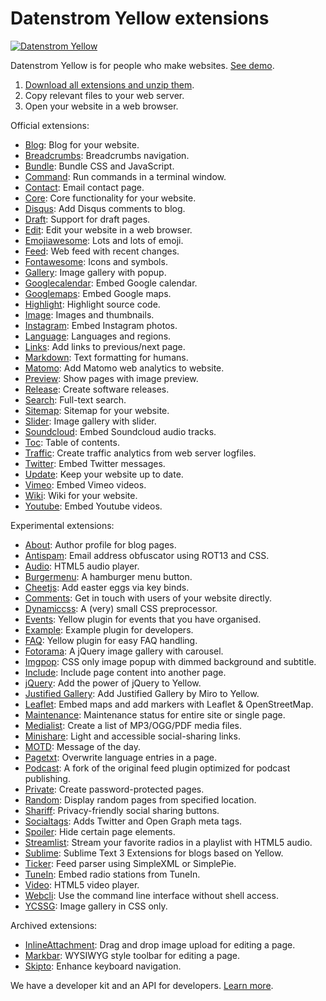 Datenstrom Yellow extensions
============================
[![Datenstrom Yellow](https://raw.githubusercontent.com/datenstrom/yellow-developers/master/media/images/datenstrom-yellow-en.jpg)](https://datenstrom.se/yellow/)

Datenstrom Yellow is for people who make websites. [See demo](https://developers.datenstrom.se/).

1. [Download all extensions and unzip them](https://github.com/datenstrom/yellow-extensions/archive/master.zip).  
2. Copy relevant files to your web server.  
3. Open your website in a web browser.

Official extensions:

* [Blog](https://github.com/datenstrom/yellow-extensions/tree/master/blog): 
  Blog for your website.
* [Breadcrumbs](https://github.com/datenstrom/yellow-extensions/tree/master/breadcrumbs): 
  Breadcrumbs navigation.
* [Bundle](https://github.com/datenstrom/yellow-extensions/tree/master/bundle): 
  Bundle CSS and JavaScript.
* [Command](https://github.com/datenstrom/yellow-extensions/tree/master/command): 
  Run commands in a terminal window.
* [Contact](https://github.com/datenstrom/yellow-extensions/tree/master/contact): 
  Email contact page.
* [Core](https://github.com/datenstrom/yellow-extensions/tree/master/core): 
  Core functionality for your website.
* [Disqus](https://github.com/datenstrom/yellow-extensions/tree/master/disqus): 
  Add Disqus comments to blog.
* [Draft](https://github.com/datenstrom/yellow-extensions/tree/master/draft): 
  Support for draft pages.
* [Edit](https://github.com/datenstrom/yellow-extensions/tree/master/edit): 
  Edit your website in a web browser.
* [Emojiawesome](https://github.com/datenstrom/yellow-extensions/tree/master/emojiawesome): 
  Lots and lots of emoji.
* [Feed](https://github.com/datenstrom/yellow-extensions/tree/master/feed): 
  Web feed with recent changes.
* [Fontawesome](https://github.com/datenstrom/yellow-extensions/tree/master/fontawesome): 
  Icons and symbols.
* [Gallery](https://github.com/datenstrom/yellow-extensions/tree/master/gallery): 
  Image gallery with popup.
* [Googlecalendar](https://github.com/datenstrom/yellow-extensions/tree/master/googlecalendar): 
  Embed Google calendar.
* [Googlemaps](https://github.com/datenstrom/yellow-extensions/tree/master/googlemaps): 
  Embed Google maps.
* [Highlight](https://github.com/datenstrom/yellow-extensions/tree/master/highlight): 
  Highlight source code.
* [Image](https://github.com/datenstrom/yellow-extensions/tree/master/image): 
  Images and thumbnails.
* [Instagram](https://github.com/datenstrom/yellow-extensions/tree/master/instagram): 
  Embed Instagram photos.
* [Language](https://github.com/datenstrom/yellow-extensions/tree/master/language): 
  Languages and regions.
* [Links](https://github.com/datenstrom/yellow-extensions/tree/master/links): 
  Add links to previous/next page.
* [Markdown](https://github.com/datenstrom/yellow-extensions/tree/master/markdown): 
  Text formatting for humans.
* [Matomo](https://github.com/datenstrom/yellow-extensions/tree/master/matomo): 
  Add Matomo web analytics to website.
* [Preview](https://github.com/datenstrom/yellow-extensions/tree/master/preview): 
  Show pages with image preview.
* [Release](https://github.com/datenstrom/yellow-extensions/tree/master/release): 
  Create software releases.
* [Search](https://github.com/datenstrom/yellow-extensions/tree/master/search): 
  Full-text search.
* [Sitemap](https://github.com/datenstrom/yellow-extensions/tree/master/sitemap): 
  Sitemap for your website.
* [Slider](https://github.com/datenstrom/yellow-extensions/tree/master/slider): 
  Image gallery with slider.
* [Soundcloud](https://github.com/datenstrom/yellow-extensions/tree/master/soundcloud): 
  Embed Soundcloud audio tracks.
* [Toc](https://github.com/datenstrom/yellow-extensions/tree/master/toc): 
  Table of contents.
* [Traffic](https://github.com/datenstrom/yellow-extensions/tree/master/traffic): 
  Create traffic analytics from web server logfiles.
* [Twitter](https://github.com/datenstrom/yellow-extensions/tree/master/twitter): 
  Embed Twitter messages.
* [Update](https://github.com/datenstrom/yellow-extensions/tree/master/update): 
  Keep your website up to date.
* [Vimeo](https://github.com/datenstrom/yellow-extensions/tree/master/vimeo): 
  Embed Vimeo videos.
* [Wiki](https://github.com/datenstrom/yellow-extensions/tree/master/wiki): 
  Wiki for your website.
* [Youtube](https://github.com/datenstrom/yellow-extensions/tree/master/youtube): 
  Embed Youtube videos.

Experimental extensions:

* [About](https://github.com/schulle4u/yellow-extensions-schulle4u/tree/master/about):
  Author profile for blog pages.
* [Antispam](https://github.com/schulle4u/yellow-extensions-schulle4u/tree/master/antispam):
  Email address obfuscator using ROT13 and CSS.
* [Audio](https://github.com/schulle4u/yellow-extensions-schulle4u/tree/master/audio):
  HTML5 audio player.
* [Burgermenu](https://github.com/richi/yellow-plugin-burger-menu): 
  A hamburger menu button.
* [Cheetjs](https://github.com/nogginfuel/yellow-plugin-cheetjs): 
  Add easter eggs via key binds.
* [Comments](https://github.com/GiovanniSalmeri/yellow-comments):
  Get in touch with users of your website directly.
* [Dynamiccss](https://github.com/richi/yellow-plugin-dynamiccss):
  A (very) small CSS preprocessor.
* [Events](https://github.com/Xrizzy/yellow-plugin-events):
  Yellow plugin for events that you have organised.
* [Example](https://github.com/schulle4u/yellow-plugin-example):
  Example plugin for developers.
* [FAQ](https://github.com/richi/yellow-plugin-faq):
  Yellow plugin for easy FAQ handling.
* [Fotorama](https://github.com/nogginfuel/yellow-plugin-fotorama): 
  A jQuery image gallery with carousel.
* [Imgpop](https://github.com/bsnosi/yellow-plugin-imgpop):
  CSS only image popup with dimmed background and subtitle.
* [Include](https://github.com/schulle4u/yellow-extensions-schulle4u/tree/master/include): 
  Include page content into another page.
* [jQuery](https://github.com/nogginfuel/yellow-plugin-jquery):
  Add the power of jQuery to Yellow.
* [Justified Gallery](https://github.com/nibreh/yellow-plugin-justified-gallery):
  Add Justified Gallery by Miro to Yellow.
* [Leaflet](https://github.com/nibreh/yellow-plugin-leaflet): 
  Embed maps and add markers with Leaflet & OpenStreetMap.
* [Maintenance](https://github.com/nogginfuel/yellow-plugin-maintenance):
  Maintenance status for entire site or single page.
* [Medialist](https://github.com/nibreh/yellow-plugin-medialist):
  Create a list of MP3/OGG/PDF media files.
* [Minishare](https://github.com/GiovanniSalmeri/yellow-minishare):
  Light and accessible social-sharing links.
* [MOTD](https://github.com/schulle4u/yellow-extensions-schulle4u/tree/master/motd):
  Message of the day.
* [Pagetxt](https://github.com/richi/yellow-plugin-pagetxt):
  Overwrite language entries in a page.
* [Podcast](https://github.com/schulle4u/yellow-extensions-schulle4u/tree/master/podcast): 
  A fork of the original feed plugin optimized for podcast publishing.
* [Private](https://github.com/schulle4u/yellow-extensions-schulle4u/tree/master/private): 
  Create password-protected pages.
* [Random](https://github.com/schulle4u/yellow-extensions-schulle4u/tree/master/random): 
  Display random pages from specified location.
* [Shariff](https://github.com/schulle4u/yellow-extensions-schulle4u/tree/master/shariff):
  Privacy-friendly social sharing buttons.
* [Socialtags](https://github.com/schulle4u/yellow-extensions-schulle4u/tree/master/socialtags):
  Adds Twitter and Open Graph meta tags.
* [Spoiler](https://github.com/schulle4u/yellow-extensions-schulle4u/tree/master/spoiler):
  Hide certain page elements.
* [Streamlist](https://github.com/nibreh/yellow-plugin-streamlist):
  Stream your favorite radios in a playlist with HTML5 audio.
* [Sublime](https://github.com/nashv/YellowBlogExtensions):
  Sublime Text 3 Extensions for blogs based on Yellow.
* [Ticker](https://github.com/schulle4u/yellow-extensions-schulle4u/tree/master/ticker): 
  Feed parser using SimpleXML or SimplePie.
* [TuneIn](https://github.com/schulle4u/yellow-extensions-schulle4u/tree/master/tunein): 
  Embed radio stations from TuneIn.
* [Video](https://github.com/nibreh/yellow-plugin-video): 
  HTML5 video player.
* [Webcli](https://github.com/richi/yellow-plugin-cli):
  Use the command line interface without shell access.
* [YCSSG](https://github.com/dieli/yellow-extension-ycssg):
  Image gallery in CSS only.

Archived extensions:

* [InlineAttachment](https://github.com/nibreh/yellow-plugin-inline-attachment): 
  Drag and drop image upload for editing a page.
* [Markbar](https://github.com/nibreh/yellow-plugin-markbar):
  WYSIWYG style toolbar for editing a page.
* [Skipto](https://github.com/schulle4u/yellow-plugin-skipto):
  Enhance keyboard navigation.

We have a developer kit and an API for developers. [Learn more](https://developers.datenstrom.se/help/).
